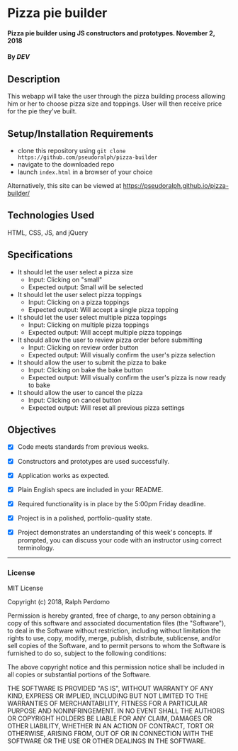 # Pizza pie builder

#### Pizza pie builder using JS constructors and prototypes. November 2, 2018

#### By _DEV_

## Description
This webapp will take the user through the pizza building process allowing him or her to choose pizza size and toppings. User will then receive price for the pie they've built.

## Setup/Installation Requirements
* clone this repository using `git clone https://github.com/pseudoralph/pizza-builder`
* navigate to the downloaded repo
* launch `index.html` in a browser of your choice

Alternatively, this site can be viewed at https://pseudoralph.github.io/pizza-builder/

## Technologies Used
HTML, CSS, JS, and jQuery

## Specifications
* It should let the user select a pizza size
  * Input: Clicking on "small"
  * Expected output: Small will be selected
* It should let the user select pizza toppings
  * Input: Clicking on a pizza toppings
  * Expected output: Will accept a single pizza topping
* It should let the user select multiple pizza toppings
  * Input: Clicking on multiple pizza toppings
  * Expected output: Will accept multiple pizza toppings
* It should allow the user to review pizza order before submitting
  * Input: Clicking on review order button
  * Expected output: Will visually confirm the user's pizza selection
* It should allow the user to submit the pizza to bake
  * Input: Clicking on bake the bake button
  * Expected output: Will visually confirm the user's pizza is now ready to bake
* It should allow the user to cancel the pizza
  * Input: Clicking on cancel button
  * Expected output: Will reset all previous pizza settings

## Objectives
- [x] Code meets standards from previous weeks.

- [x] Constructors and prototypes are used successfully.

- [x] Application works as expected.

- [x] Plain English specs are included in your README.

- [x] Required functionality is in place by the 5:00pm Friday deadline.

- [x] Project is in a polished, portfolio-quality state.

- [x] Project demonstrates an understanding of this week's concepts. If prompted, you can discuss your code with an instructor using correct terminology.

---

### License

MIT License

Copyright (c) 2018, Ralph Perdomo

Permission is hereby granted, free of charge, to any person obtaining a copy
of this software and associated documentation files (the "Software"), to deal
in the Software without restriction, including without limitation the rights
to use, copy, modify, merge, publish, distribute, sublicense, and/or sell
copies of the Software, and to permit persons to whom the Software is
furnished to do so, subject to the following conditions:

The above copyright notice and this permission notice shall be included in all
copies or substantial portions of the Software.

THE SOFTWARE IS PROVIDED "AS IS", WITHOUT WARRANTY OF ANY KIND, EXPRESS OR
IMPLIED, INCLUDING BUT NOT LIMITED TO THE WARRANTIES OF MERCHANTABILITY,
FITNESS FOR A PARTICULAR PURPOSE AND NONINFRINGEMENT. IN NO EVENT SHALL THE
AUTHORS OR COPYRIGHT HOLDERS BE LIABLE FOR ANY CLAIM, DAMAGES OR OTHER
LIABILITY, WHETHER IN AN ACTION OF CONTRACT, TORT OR OTHERWISE, ARISING FROM,
OUT OF OR IN CONNECTION WITH THE SOFTWARE OR THE USE OR OTHER DEALINGS IN THE
SOFTWARE.
